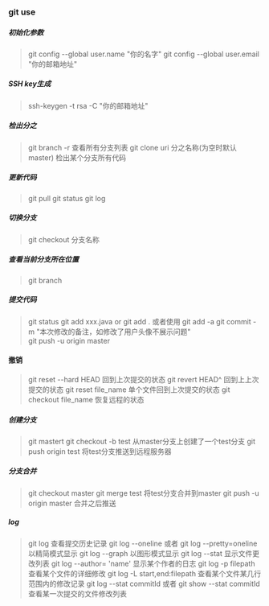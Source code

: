 ### git use

#####  初始化参数
> git config --global user.name "你的名字"
> git config --global user.email "你的邮箱地址"


##### SSH key生成
>  ssh-keygen -t rsa -C "你的邮箱地址"

##### 检出分之
> git branch -r  查看所有分支列表
> git clone uri  分之名称(为空时默认master)   检出某个分支所有代码

##### 更新代码
> git pull
> git status 
> git log

##### 切换分支
> git checkout 分支名称

##### 查看当前分支所在位置
> git branch

##### 提交代码
> git status
> git add xxx.java  or git add  .  或者使用  git add -a
>  git commit -m "本次修改的备注，如修改了用户头像不展示问题"  
>  git push -u origin master

#### 撤销
>  git reset --hard HEAD  回到上次提交的状态
>  git revert HEAD^  回到上上次提交的状态
>  git reset  file_name 单个文件回到上次提交的状态
>  git checkout file_name 恢复远程的状态

##### 创建分支
> git mastert
> git checkout -b test  从master分支上创建了一个test分支
> git push origin test 将test分支推送到远程服务器

##### 分支合并
> git checkout master 
> git merge test   将test分支合并到master
> git push -u origin master  合并之后推送

##### log
> git log 查看提交历史记录
> git log --oneline  或者 git log --pretty=oneline 以精简模式显示
> git log --graph 以图形模式显示
> git log --stat 显示文件更改列表
> git log --author= 'name' 显示某个作者的日志
> git log -p filepath 查看某个文件的详细修改
> git log -L start,end:filepath 查看某个文件某几行范围内的修改记录
>  git log --stat commitId  或者 git show --stat commitId 查看某一次提交的文件修改列表  
